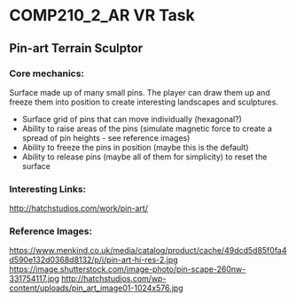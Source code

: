 # COMP210_2_AR VR Task

## Pin-art Terrain Sculptor


### Core mechanics:
Surface made up of many small pins. The player can draw them up and freeze them into position to create interesting landscapes and sculptures.

* Surface grid of pins that can move individually (hexagonal?)
* Ability to raise areas of the pins (simulate magnetic force to create a spread of pin heights - see reference images)
* Ability to freeze the pins in position (maybe this is the default)
* Ability to release pins (maybe all of them for simplicity) to reset the surface





### Interesting Links:
http://hatchstudios.com/work/pin-art/


### Reference Images:
https://www.menkind.co.uk/media/catalog/product/cache/49dcd5d85f0fa4d590e132d0368d8132/p/i/pin-art-hi-res-2.jpg
https://image.shutterstock.com/image-photo/pin-scape-260nw-331754117.jpg
http://hatchstudios.com/wp-content/uploads/pin_art_image01-1024x576.jpg
